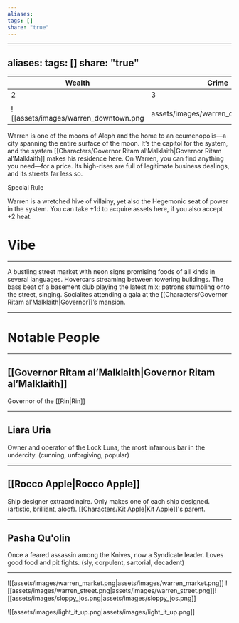 ```yaml
---
aliases: 
tags: []
share: "true"
---
```

---
aliases:
tags: []
share: "true"
---
| **Wealth** | **Crime** | **Tech** | **Weird** |
| ---- | ---- | ---- | ---- |
| 2 | 3 | 2 | 1 |
|  |  |  |  |
![[assets/images/warren_downtown.png|assets/images/warren_downtown.png]]


Warren is one of the moons of Aleph and the home to an ecumenopolis—a city spanning the entire surface of the moon. It’s the capitol for the system, and the system [[Characters/Governor Ritam al’Malklaith|Governor Ritam al’Malklaith]] makes his residence here. On Warren, you can find anything you need—for a price. Its high-rises are full of legitimate business dealings, and its streets far less so.

Special Rule

Warren is a wretched hive of villainy, yet also the Hegemonic seat of power in the system. You can take +1d to acquire assets here, if you also accept +2 heat.

# Vibe

---

A bustling street market with neon signs promising foods of all kinds in several languages. Hovercars streaming between towering buildings. The bass beat of a basement club playing the latest mix; patrons stumbling onto the street, singing. Socialites attending a gala at the [[Characters/Governor Ritam al’Malklaith|Governor]]’s mansion.

---

# Notable People

---

## [[Governor Ritam al’Malklaith|Governor Ritam al’Malklaith]]

Governor of the [[Rin|Rin]]

---

## Liara Uria

Owner and operator of the Lock Luna, the most infamous bar in the undercity. (cunning, unforgiving, popular)

---

## [[Rocco Apple|Rocco Apple]]

Ship designer extraordinaire. Only makes one of each ship designed. (artistic, brilliant, aloof). [[Characters/Kit Apple|Kit Apple]]'s parent.

---

## Pasha Qu'olin

Once a feared assassin among the Knives, now a Syndicate leader. Loves good food and pit fights. (sly, corpulent, sartorial, decadent)

---





![[assets/images/warren_market.png|assets/images/warren_market.png]]
![[assets/images/warren_street.png|assets/images/warren_street.png]]![[assets/images/sloppy_jos.png|assets/images/sloppy_jos.png]]

![[assets/images/light_it_up.png|assets/images/light_it_up.png]]